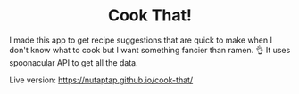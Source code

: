 <h1 align="center">Cook That!</h1>

I made this app to get recipe suggestions that are quick to make when I don't know what to cook but I want something fancier than ramen. 👌
It uses spoonacular API to get all the data.

Live version: https://nutaptap.github.io/cook-that/
